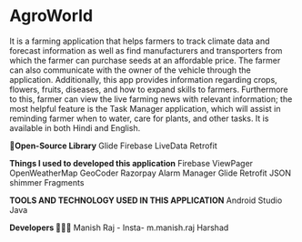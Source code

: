 # AgroWorld
It is a farming application that helps farmers to track climate data and forecast information as well as find manufacturers and transporters from which the farmer can purchase seeds at an affordable price. The farmer can also communicate with the owner of the vehicle through the application. Additionally, this app provides information regarding crops, flowers, fruits, diseases, and how to expand skills to farmers. Furthermore to this, farmer can view the live farming news with relevant information; the most helpful feature is the Task Manager application, which will assist in reminding farmer when to water, care for plants, and other tasks. It is available in both Hindi and English.

**🔗Open-Source Library**
Glide
Firebase
LiveData
Retrofit

**Things I used to developed this application**
Firebase
ViewPager
OpenWeatherMap
GeoCoder
Razorpay
Alarm Manager
Glide
Retrofit
JSON
shimmer
Fragments

**TOOLS AND TECHNOLOGY USED IN THIS APPLICATION** 
Android Studio
Java

**Developers 👨🏻‍💻**
Manish Raj - Insta- m.manish.raj
Harshad

